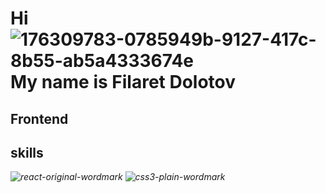 # Hi   ![176309783-0785949b-9127-417c-8b55-ab5a4333674e](https://user-images.githubusercontent.com/97385029/236337276-219b9071-0e86-4554-b623-58ddef8a7494.gif) My name is Filaret Dolotov
 
## Frontend

## skills

*![react-original-wordmark](https://user-images.githubusercontent.com/97385029/236343823-3b36dab1-4f26-49dc-a45a-5ee21e51c285.svg)*
*![css3-plain-wordmark](https://user-images.githubusercontent.com/97385029/236343849-7461e23e-c940-4044-883b-c007fbba3aab.svg)*


<!--
**dolotov-fil/dolotov-fil** is a ✨ _special_ ✨ repository because its `README.md` (this file) appears on your GitHub profile.

Here are some ideas to get you started:

- 🔭 I’m currently working on ...
- 🌱 I’m currently learning ...
- 👯 I’m looking to collaborate on ...
- 🤔 I’m looking for help with ...
- 💬 Ask me about ...
- 📫 How to reach me: ...
- 😄 Pronouns: ...
- ⚡ Fun fact: ...
-->
